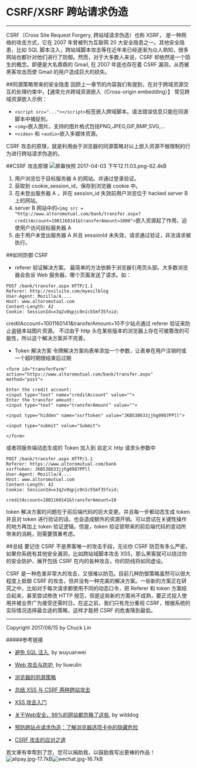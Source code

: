 # CSRF/XSRF 跨站请求伪造


---

CSRF（Cross Site Request Forgery, 跨站域请求伪造）也称 XSRF， 是一种网络的攻击方式，它在 2007 年曾被列为互联网 20 大安全隐患之一。其他安全隐患，比如 SQL 脚本注入，跨站域脚本攻击等在近年来已经逐渐为众人熟知，很多网站也都针对他们进行了防御。然而，对于大多数人来说，CSRF 却依然是一个陌生的概念。即便是大名鼎鼎的 Gmail, 在 2007 年底也存在着 CSRF 漏洞，从而被黑客攻击而使 Gmail 的用户造成巨大的损失。

##同源策略带来的安全隐患
回顾上一章节的内容我们有提到，在对于跨域资源交互的处理约束中，【通常允许跨域资源嵌入（Cross-origin embedding）】
常见跨域资源嵌入示例：

- ```<script src="..."></script>```标签嵌入跨域脚本。语法错误信息只能在同源脚本中捕捉到。
- ```<img>```嵌入图片。支持的图片格式包括PNG,JPEG,GIF,BMP,SVG,...
- ```<video>``` 和 ```<audio>```嵌入多媒体资源。

CSRF 攻击的原理，就是利用由于浏览器的同源策略对以上嵌入资源不做限制的行为进行跨站请求伪造的。

##CSRF 攻击原理
![屏幕快照 2017-04-03 下午12.11.03.png-62.4kB][1]


1. 用户浏览位于目标服务器 A 的网站。并通过登录验证。
2. 获取到 cookie_session_id，保存到浏览器 cookie 中。
3. 在未登出服务器 A ，并在 session_id 失效前用户浏览位于 hacked server B 上的网站。
4. server B 网站中的```<img src = "http://www.altoromutual.com/bank/transfer.aspx?creditAccount=1001160141&transferAmount=1000">```嵌入资源起了作用，迫使用户访问目标服务器 A
5. 由于用户未登出服务器 A 并且 sessionId 未失效，请求通过验证，非法请求被执行。

##如何防御 CSRF
- referer 验证解决方案。
最简单的方法依赖于浏览器引用页头部。大多数浏览器会告诉 Web 服务器，哪个页面发送了请求。如：
```
POST /bank/transfer.aspx HTTP/1.1
Referer: http://evilsite.com/myevilblog
User-Agent: Mozilla/4....
Host: www.altoromutual.com
Content-Length: 42
Cookie: SessionId=x3q2v0qpjc0n1c55mf35fxid;
```
creditAccount=1001160141&transferAmount=10不少站点通过 referer 验证来防止盗链本站图片资源。
不过由于 http 头在某些版本的浏览器上存在可被篡改的可能性，所以这个解决方案并不完善。

- Token 解决方案
令牌解决方案向表单添加一个参数，让表单在用户注销时或一个超时期限结束后过期
```
<form id="transferForm" action="https://www.altoromutual.com/bank/transfer.aspx" method="post">

Enter the credit account:
<input type="text" name="creditAccount" value="">
Enter the transfer amount:
<input type="text" name="transferAmount" value="">

<input type="hidden" name="xsrftoken" value="JKBS38633jjhg0987PPll">

<input type="submit" value="Submit">

</form>
```
或者将服务端动态生成的 Token 加入到 自定义 http 请求头参数中
```
POST /bank/transfer.aspx HTTP/1.1
Referer: https://www.altoromutual.com/bank
xsrftoken: JKBS38633jjhg0987PPll
User-Agent: Mozilla/4....
Host: www.altoromutual.com
Content-Length: 42
Cookie: SessionId=x3q2v0qpjc0n1c55mf35fxid;

creditAccount=1001160141&transferAmount=10
```
token 解决方案的问题在于前后端代码的巨大变更。并且每一步都动态生成 token 并且对 token 进行验证的话，也会造成额外的资源开销。可以尝试在关键性操作的地方再加上 token 验证逻辑。但是，token 验证锁带来的前后端代码的变动所带来的消耗，则需要慎重考虑。

##总结
要记住 CSRF 不是黑客唯一的攻击手段，无论你 CSRF 防范有多么严密，如果你系统有其他安全漏洞，比如跨站域脚本攻击 XSS，那么黑客就可以绕过你的安全防护，展开包括 CSRF 在内的各种攻击，你的防线将如同虚设。

CSRF 是一种危害非常大的攻击，又很难以防范。目前几种防御策略虽然可以很大程度上抵御 CSRF 的攻击，但并没有一种完美的解决方案。一些新的方案正在研究之中，比如对于每次请求都使用不同的动态口令，把 Referer 和 token 方案结合起来，甚至尝试修改 HTTP 规范，但是这些新的方案尚不成熟，要正式投入使用并被业界广为接受还需时日。在这之前，我们只有充分重视 CSRF，根据系统的实际情况选择最合适的策略，这样才能把 CSRF 的危害降到最低。


---
Copyright 2017/08/15 by Chuck Lin



#####参考链接
- [避免 SQL 注入](https://github.com/astaxie/build-web-application-with-golang/blob/master/zh/09.4.md), by wuyuanwei
- [Web 攻击与防护](http://liuwanlin.info/webgong-ji-yu-fang-hu/), by liuwulin
- [浏览器的同源策略](https://developer.mozilla.org/zh-CN/docs/Web/Security/Same-origin_policy)
- [总结 XSS 与 CSRF 两种跨站攻击](https://blog.tonyseek.com/post/introduce-to-xss-and-csrf/)
- [XSS 攻击入门](http://www.cnblogs.com/bangerlee/archive/2013/04/06/3002142.html)
- [关于Web安全，99%的网站都忽略了这些](https://blog.wilddog.com/?p=290), by wilddog
- [预防跨站点请求伪造：了解浏览器选项卡中的隐藏危险](https://www.ibm.com/developerworks/cn/web/se-appscan-detect-csrf-xsrf/)
- [CSRF 攻击的应对之道](http://www.importnew.com/5839.html)

  [1]: http://static.zybuluo.com/mikumikulch/ta5h6dxooi0wzkkqq1st8y7n/%E5%B1%8F%E5%B9%95%E5%BF%AB%E7%85%A7%202017-04-03%20%E4%B8%8B%E5%8D%8812.11.03.png
  
  
若文章有幸帮到了您，您可以捐助我，以鼓励我写出更棒的作品！
![alipay.jpg-17.7kB][1]![wechat.jpg-16.7kB][2]


[1]: http://static.zybuluo.com/mikumikulch/6g65s5tsspdmsk87a8ariszo/alipay.jpg
[2]: http://static.zybuluo.com/mikumikulch/rk5hldgo4wi9fv23xu3vm8pf/wechat.jpg



